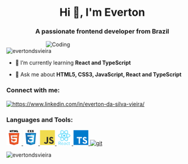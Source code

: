 <h1 align="center">Hi 👋, I'm Everton</h1>
<h3 align="center">A passionate frontend developer from Brazil</h3>
<img align="right" alt="Coding" width="400" src="https://c.tenor.com/JJ_is357rXYAAAAM/spike-monkey-typing.gif">



<p align="left"> <img src="https://komarev.com/ghpvc/?username=evertondsvieira&label=Profile%20views&color=0e75b6&style=flat" alt="evertondsvieira" /> </p>

- 🌱 I’m currently learning **React and TypeScript**

- 💬 Ask me about **HTML5, CSS3, JavaScript, React and TypeScript**

<h3 align="left">Connect with me:</h3>
<p align="left">
<a href="https://www.linkedin.com/in/everton-da-silva-vieira/" target="blank"><img align="center" src="https://raw.githubusercontent.com/rahuldkjain/github-profile-readme-generator/master/src/images/icons/Social/linked-in-alt.svg" alt="https://www.linkedin.com/in/everton-da-silva-vieira/" height="30" width="40" /></a>
</p>

<h3 align="left">Languages and Tools:</h3>
<p align="left"> 
<a href="https://www.w3.org/html/" target="_blank" rel="noreferrer"> 
<img src="https://raw.githubusercontent.com/devicons/devicon/master/icons/html5/html5-original-wordmark.svg" alt="html5" width="40" height="40"/> </a> 

<a href="https://www.w3schools.com/css/" target="_blank" rel="noreferrer"> 
<img src="https://raw.githubusercontent.com/devicons/devicon/master/icons/css3/css3-original-wordmark.svg" alt="css3" width="40" height="40"/> </a> 

<a href="https://developer.mozilla.org/en-US/docs/Web/JavaScript" target="_blank" rel="noreferrer"> 
<img src="https://raw.githubusercontent.com/devicons/devicon/master/icons/javascript/javascript-original.svg" alt="javascript" width="40" height="40"/> </a>

<a href="https://reactjs.org/" target="_blank" rel="noreferrer"> 
<img src="https://raw.githubusercontent.com/devicons/devicon/master/icons/react/react-original-wordmark.svg" alt="react" width="40" height="40"/> </a> 

<a href="https://www.typescriptlang.org/" target="_blank" rel="noreferrer"> 
<img src="https://raw.githubusercontent.com/devicons/devicon/master/icons/typescript/typescript-original.svg" alt="typescript" width="40" height="40"/> </a>

<a href="https://git-scm.com/" target="_blank" rel="noreferrer"> 
<img src="https://www.vectorlogo.zone/logos/git-scm/git-scm-icon.svg" alt="git" width="40" height="40"/> </a> 
</p>

<p><img align="left" src="https://github-readme-stats.vercel.app/api/top-langs?username=evertondsvieira&show_icons=true&locale=en&layout=compact" alt="evertondsvieira" /></p>
